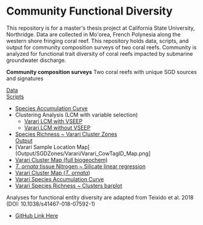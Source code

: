 # Community Functional Diversity

This repository is for a master's thesis project at California State University, Northridge.  Data are collected in Mo'orea, French Polynesia along the western shore fringing coral reef.  This repository holds data, scripts, and output for community composition surveys of two coral reefs.  Community is analyzed for functional trait diversity of coral reefs impacted by submarine groundwater discharge.

**Community composition surveys**
Two coral reefs with unique SGD sources and signatures

[Data](Data/Surveys/)  
[Scripts](Scripts/)  
- [Species Accumulation Curve](Scripts/Sp_Accumulation_Curve_2022.R)
- Clustering Analysis (LCM with variable selection)
    - [Varari LCM with VSEEP](https://raw.githack.com/dbarnas/Community_Functional_Diversity/main/Scripts/Clustering/SGD_Clustering_Analysis_August2021.html)
    - [Varari LCM without VSEEP](https://raw.githack.com/dbarnas/Community_Functional_Diversity/main/Scripts/Clustering/SGD_noSeep_Clusters_LCM_Aug2021.html)
- [Species Richness ~ Varari Cluster Zones](https://raw.githack.com/dbarnas/Community_Functional_Diversity/main/Scripts/Species_Richness.html)  
[Output](Output/)  
- [Varari Sample Location Map](Output/SGDZones/Varari/Varari_CowTagID_Map.png]
- [Varari Cluster Map (full biogeochem)](Output/SGDZones/Varari/Varari_Cluster_Map_Range.png)
- [*T. ornata* tissue Nitrogen ~ Silicate linear regression](Output/Tissue_N_Silicate_Figures.png)
- [Varari Cluster Map (*T. ornata*)](Output/SGDZones/Varari/Varari_Turb_Cluster_Map_Range.png)
- [Varari Species Accumulation Curve](Output/Species_Accumulation.png)
- [Varari Species Richness ~ Clusters barplot](Output/V_richness_barplot.png)



Analyses for functional entity diversity are adapted from Teixido et al. 2018 (DOI: 10.1038/s41467-018-07592-1)
- [GitHub Link Here](https://github.com/9nuria/Teixidoetal_Functional_Diversity_NatComms/tree/v1.0.0)

